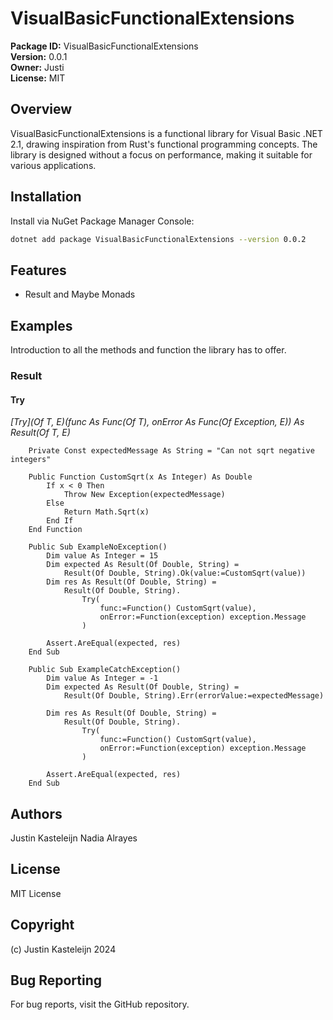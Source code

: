 # VisualBasicFunctionalExtensions

**Package ID:** VisualBasicFunctionalExtensions  
**Version:** 0.0.1  
**Owner:** Justi  
**License:** MIT

## Overview

VisualBasicFunctionalExtensions is a functional library for Visual Basic .NET 2.1, drawing inspiration from Rust's functional programming concepts. The library is designed without a focus on performance, making it suitable for various applications.

## Installation

Install via NuGet Package Manager Console:

```bash
dotnet add package VisualBasicFunctionalExtensions --version 0.0.2
```

## Features
* Result and Maybe Monads

## Examples 
Introduction to all the methods and function the library has to offer. 

### Result

#### Try
*[Try](Of T, E)(func As Func(Of T), onError As Func(Of Exception, E)) As Result(Of T, E)*

```vbnet
    Private Const expectedMessage As String = "Can not sqrt negative integers"

    Public Function CustomSqrt(x As Integer) As Double
        If x < 0 Then
            Throw New Exception(expectedMessage)
        Else
            Return Math.Sqrt(x)
        End If
    End Function

    Public Sub ExampleNoException()
        Dim value As Integer = 15
        Dim expected As Result(Of Double, String) =
            Result(Of Double, String).Ok(value:=CustomSqrt(value))
        Dim res As Result(Of Double, String) =
            Result(Of Double, String).
                Try(
                    func:=Function() CustomSqrt(value),
                    onError:=Function(exception) exception.Message
                )

        Assert.AreEqual(expected, res)
    End Sub

    Public Sub ExampleCatchException()
        Dim value As Integer = -1
        Dim expected As Result(Of Double, String) =
            Result(Of Double, String).Err(errorValue:=expectedMessage)

        Dim res As Result(Of Double, String) =
            Result(Of Double, String).
                Try(
                    func:=Function() CustomSqrt(value),
                    onError:=Function(exception) exception.Message
                )

        Assert.AreEqual(expected, res)
    End Sub
```

## Authors
Justin Kasteleijn
Nadia Alrayes

## License
MIT License

## Copyright
(c) Justin Kasteleijn 2024

## Bug Reporting
For bug reports, visit the GitHub repository.